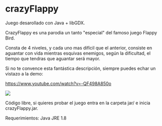 # crazyFlappy
Juego desarollado con Java + libGDX.

CrazyFlappy es una parodia un tanto "especial" del famoso juego Flappy Bird.

Consta de 4 niveles, y cada uno mas difícil que el anterior, consiste en aguantar con vida mientras esquivas enemigos, 
según la dificultad, el tiempo que tendras que aguantar será mayor.

Si no te convence esta fantástica descripción, siempre puedes echar un vistazo a la demo: 

https://www.youtube.com/watch?v=-QF498A850o

![](https://programamos.es/web/wp-content/uploads/2016/10/flappybird.jpg)

Código libre, si quieres probar el juego entra en la carpeta jar/ e inicia crazyFlappy.jar.

Requerimientos: Java JRE 1.8





